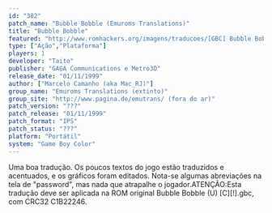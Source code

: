 ```yaml
---
id: "382"
patch_name: "Bubble Bobble (Emuroms Translations)"
title: "Bubble Bobble"
featured: "http://www.romhackers.org/imagens/traducoes/[GBC] Bubble Bobble - Emuroms Translations - 1.png"
type: ["Ação","Plataforma"]
players: 1
developer: "Taito"
publisher: "GAGA Communications e Metro3D"
release_date: "01/11/1999"
author: ["Marcelo Camanho (aka Mac_RJ)"]
group_name: "Emuroms Translations (extinto)"
group_site: "http://www.pagina.de/emutrans/ (fora do ar)"
patch_version: "???"
patch_release: "01/11/1999"
patch_format: "IPS"
patch_status: "???"
platform: "Portátil"
system: "Game Boy Color"
---
```


Uma boa tradução. Os poucos textos do jogo estão traduzidos e acentuados, e os gráficos foram editados. Nota-se algumas abreviações na tela de "password", mas nada que atrapalhe o jogador.ATENÇÃO:Esta tradução deve ser aplicada na ROM original Bubble Bobble (U) [C][!].gbc, com CRC32 C1B22246.